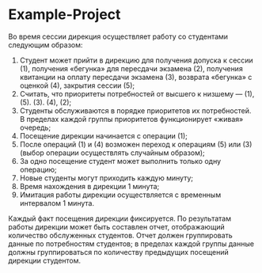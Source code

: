 # Example-Project
Во время сессии дирекция осуществляет работу со студентами следующим образом:
1) Cтудент может прийти в дирекцию для получения допуска к сессии (1), получения «бегунка» для пересдачи экзамена (2), получения квитанции на оплату пересдачи экзамена (3), возврата «бегунка» с оценкой (4), закрытия сессии (5); 
2) Cчитать, что приоритеты потребностей от высшего к низшему — (1), (5). (3). (4), (2);
3) Cтуденты обслуживаются в порядке приоритетов их потребностей. В пределах каждой группы приоритетов функционирует «живая» очередь;
4) Посещение дирекции начинается с операции (1);
5) После операций (1) и (4) возможен переход к операциям (5) или (3) (выбор операции осуществлять случайным образом);
6) За одно посещение студент может выполнить только одну операцию;
7) Новые студенты могут приходить каждую минуту;
8) Время нахождения в дирекции 1 минута;
9) Имитация работы дирекции осуществляется с временным интервалом 1 минута.

Каждый факт посещения дирекции фиксируется. По результатам работы дирекции может быть составлен отчет, отображающий количество обслуженных студентов. Отчет должен группировать данные по потребностям студентов; в пределах каждой группы данные должны группироваться по количеству предыдущих посещений дирекции студентом. 

